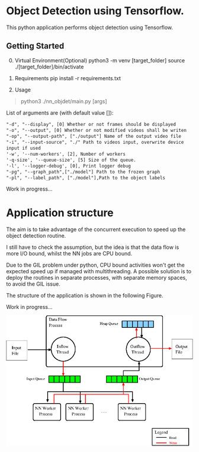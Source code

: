 # Object Detection using Tensorflow.
This python application performs object detection using Tensorflow. 

## Getting Started
0. Virtual Environment(Optional) 
python3 -m venv [target_folder]
source ./[target_folder]/bin/activate

1. Requirements
pip install -r requirements.txt
 
2. Usage
> python3 ./nn_objdet/main.py [args] 

List of arguments are (with default value []):
```
"-d", "--display", [0] Whether or not frames should be displayed
"-o", "--output", [0] Whether or not modified videos shall be writen
"-op", "--output-path", ["./output"] Name of the output video file
"-i", "--input-source", "./" Path to videos input, overwrite device input if used
'-w', '--num-workers', [2], Number of workers
'-q-size', '--queue-size', [5] Size of the queue.
'-l', '--logger-debug', [0], Print logger debug
"-pg", "--graph_path",["./model"] Path to the frozen graph
"-pl", "--label_path", ["./model"],Path to the object labels
```
Work in progress...

# Application structure
The aim is to take advantage of the concurrent execution to speed up the object detection routine. 

I still have to check the assumption, but the idea is that the data flow is more I/O bound, whilst the NN jobs are CPU bound.

Due to the GIL problem under python, CPU bound activities won't get the expected speed up if managed with multithreading. A possible solution is to deploy the routines in separate processes, with separate memory spaces, to avoid the GIL issue. 

The structure of the application is shown in the following Figure.

Work in progress...

![alt text](https://github.com/rt-2pm2/NN_ObjDet/blob/master/doc/app_scheme.gif)




